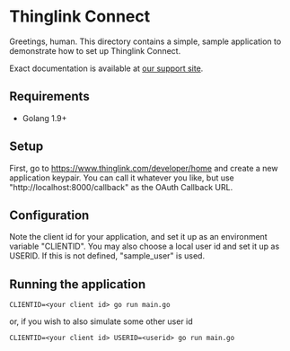 # Thinglink Connect

Greetings, human. This directory contains a simple, sample application to demonstrate how to set up Thinglink Connect.

Exact documentation is available at [our support site](https://support.thinglink.com/articles/developer-resources/thinglink-connect).

## Requirements

* Golang 1.9+

## Setup

First, go to https://www.thinglink.com/developer/home and create a new application keypair. You can call it whatever you like, but
use "http://localhost:8000/callback" as the OAuth Callback URL.

## Configuration

Note the client id for your application, and set it up as an environment variable "CLIENTID". You may also choose a local user id
and set it up as USERID. If this is not defined, "sample_user" is used.

## Running the application

    CLIENTID=<your client id> go run main.go

or, if you wish to also simulate some other user id

    CLIENTID=<your client id> USERID=<userid> go run main.go


